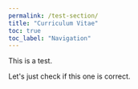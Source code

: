 ```yaml
---
permalink: /test-section/
title: "Curriculum Vitae"
toc: true
toc_label: "Navigation"
---
```


This is a test.

Let's just check if this one is correct.